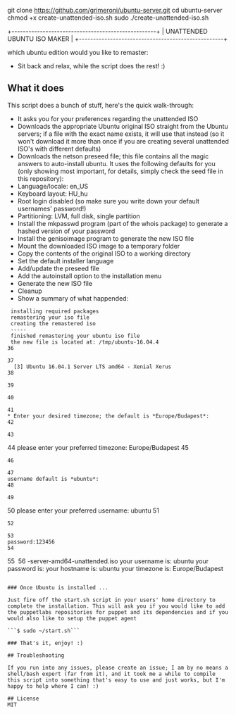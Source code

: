 


 git clone https://github.com/grimeroni/ubuntu-server.git
cd ubuntu-server
chmod +x create-unattended-iso.sh
sudo ./create-unattended-iso.sh




















 +---------------------------------------------------+
 |            UNATTENDED UBUNTU ISO MAKER            |
 +---------------------------------------------------+

 which ubuntu edition would you like to remaster:

* Sit back and relax, while the script does the rest! :)

## What it does

This script does a bunch of stuff, here's the quick walk-through:

* It asks you for your preferences regarding the unattended ISO
* Downloads the appropriate Ubuntu original ISO straight from the Ubuntu servers; if a file with the exact name exists, it will use that instead (so it won't download it more than once if you are creating several unattended ISO's with different defaults)
* Downloads the netson preseed file; this file contains all the magic answers to auto-install ubuntu. It uses the following defaults for you (only showing most important, for details, simply check the seed file in this repository):
 * Language/locale: en_US
 * Keyboard layout: HU_hu
 * Root login disabled (so make sure you write down your default usernames' password!)
 * Partitioning: LVM, full disk, single partition
* Install the mkpasswd program (part of the whois package) to generate a hashed version of your password
* Install the genisoimage program to generate the new ISO file
* Mount the downloaded ISO image to a temporary folder
* Copy the contents of the original ISO to a working directory
* Set the default installer language
* Add/update the preseed file
* Add the autoinstall option to the installation menu
* Generate the new ISO file
* Cleanup
* Show a summary of what happended:

```  
 installing required packages
 remastering your iso file
 creating the remastered iso
 -----
 finished remastering your ubuntu iso file
 the new file is located at: /tmp/ubuntu-16.04.4​
36
  
37
  [3] Ubuntu 16.04.1 Server LTS amd64 - Xenial Xerus
38
​
39
 
40
​
41
* Enter your desired timezone; the default is *Europe/Budapest*:
42
​
43
```
44
 please enter your preferred timezone: Europe/Budapest
45
```
46
​
47
username default is *ubuntu*:
48
​
49
```
50
 please enter your preferred username: ubuntu
51
```
52
​
53
password:123456
54
```
55
​
56
-server-amd64-unattended.iso
 your username is: ubuntu
 your password is: 
 your hostname is: ubuntu
 your timezone is: Europe/Budapest
```

### Once Ubuntu is installed ...

Just fire off the start.sh script in your users' home directory to complete the installation. This will ask you if you would like to add the puppetlabs repositories for puppet and its dependencies and if you would also like to setup the puppet agent

```$ sudo ~/start.sh``` 

### That's it, enjoy! :)

## Troubleshooting

If you run into any issues, please create an issue; I am by no means a shell/bash expert (far from it), and it took me a while to compile this script into something that's easy to use and just works, but I'm happy to help where I can! :)

## License
MIT
